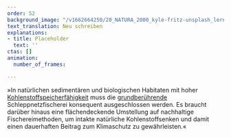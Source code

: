 ```yaml
---
order: 52
background_image: "/v1662664250/20_NATURA_2000_kyle-fritz-unsplash_lern2r_bgz3ot.jpg"
text_translation: Neu schreiben
explanations:
- title: Placeholder
  text: ''
ctas: []
animation:
  number_of_frames: 

---
```

»In natürlichen sedimentären und biologischen Habitaten mit hoher [Kohlenstoffspeicherfähigkeit](# "Kohlenstoffspeicherfähigkeit") muss die [grundberührende](# "grundberührende") Schleppnetzfischerei konsequent ausgeschlossen werden. Es braucht darüber hinaus eine flächendeckende Umstellung auf nachhaltige Fischereimethoden, um intakte natürliche Kohlenstoffsenken und damit einen dauerhaften Beitrag zum Klimaschutz zu gewährleisten.«